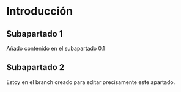 # Introducción

## Subapartado 1

Añado contenido en el subapartado 0.1

## Subapartado 2

Estoy en el branch creado para editar precisamente este apartado.

